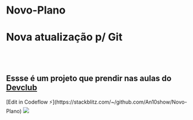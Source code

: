 # Novo-Plano

<h1>Nova atualização p/ Git</h1>
<br>
<br>
<h2>Essse é um projeto que prendir nas aulas do <a href="https://rodolfomori.com.br/devclub">Devclub</a></h2>
[Edit in Codeflow ⚡️](https://stackblitz.com/~/github.com/An10show/Novo-Plano)
<img src="https://rodolfomori.com.br/wp-content/uploads/2023/05/logo.png"/> 

